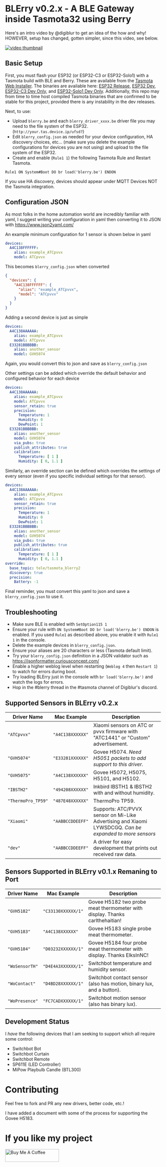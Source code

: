 # BLErry v0.2.x - A BLE Gateway inside Tasmota32 using Berry

Here's an intro video by @digiblur to get an idea of the how and why! HOWEVER, setup has changed, gotten simpler, since this video, see below. 

[![video thumbnail](http://img.youtube.com/vi/oJmDRkKnzFc/0.jpg)](http://www.youtube.com/watch?v=oJmDRkKnzFc "Tasmota ESP32 Bluetooth Blerry How To - Temperatures into Home Assistant")

## Basic Setup

First, you must flash your ESP32 (or ESP32-C3 or ESP32-Solo1) with a Tasmota build with BLE and Berry. These are available from the [Tasmota Web Installer](https://tasmota.github.io/install/). The binaries are available here: [ESP32 Release](https://github.com/tasmota/install/blob/main/firmware/release/tasmota32-bluetooth.bin), [ESP32 Dev](https://github.com/tasmota/install/blob/main/firmware/development/tasmota32-bluetooth.bin), [ESP32-C3 Dev Only](https://github.com/tasmota/install/blob/main/firmware/unofficial/tasmota32c3-bluetooth.bin), and [ESP32-Solo1 Dev Only](https://github.com/tasmota/install/blob/main/firmware/unofficial/tasmota32solo1-bluetooth.bin). Additionally, this repo may from time to time host compiled Tasmota binaries that are confirmed to be stable for this project, provided there is any instability in the dev releases.

Next, to use: 
- Upload `blerry.be` and each `blerry_driver_xxxx.be` driver file you may need to the file system of the ESP32. (`http://your.tas.device.ip/ufsd?`)
- Edit `blerry_config.json` as needed for your device configuration, HA discovery choices, etc... (make sure you delete the example configurations for devices you are not using) and upload to the file system of the ESP32.
- Create and enable (`Rule1 1`) the following Tasmota Rule and Restart Tasmota.
```
Rule1 ON System#Boot DO br load('blerry.be') ENDON
```

If you use HA discovery, devices should appear under MQTT Devices NOT the Tasmota integration.

## Configuration JSON

As most folks in the home automation world are incredibly familiar with yaml, I suggest writing your configuration in yaml then converting it to JSON with https://www.json2yaml.com/

An example minimum configuration for 1 sensor is shown below in yaml

```yaml
devices:
  A4C138FFFFFF:
    alias: example_ATCpvvx
    model: ATCpvvx
```

This becomes `blerry_config.json` when converted

```json
{
  "devices": {
    "A4C138FFFFFF": {
      "alias": "example_ATCpvvx",
      "model": "ATCpvvx"
    }
  }
}
```

Adding a second device is just as simple

```yaml
devices:
  A4C138AAAAAA:
    alias: example_ATCpvvx
    model: ATCpvvx
  E33281BBBBBB:
    alias: another_sensor
    model: GVH5074
```

Again, you would convert this to json and save as `blerry_config.json`

Other settings can be added which override the default behavior and configured behavior for each device

```yaml
devices:
  A4C138AAAAAA:
    alias: example_ATCpvvx
    model: ATCpvvx
    sensor_retain: true
    precision:
      Temperature: 1
      Humidity: 0
      DewPoint: 1
  E33281BBBBBB:
    alias: another_sensor
    model: GVH5074
    via_pubs: true
    publish_attributes: true
    calibration:
      Temperature: [ 1 ]
      Humidity: [ 0, 1.1 ]
```

Similarly, an override section can be defined which overrides the settings of every sensor (even if you specific individual settings for that sensor).

```yaml
devices:
  A4C138AAAAAA:
    alias: example_ATCpvvx
    model: ATCpvvx
    sensor_retain: true
    precision:
      Temperature: 1
      Humidity: 0
      DewPoint: 1
  E33281BBBBBB:
    alias: another_sensor
    model: GVH5074
    via_pubs: true
    publish_attributes: true
    calibration:
      Temperature: [ 1 ]
      Humidity: [ 0, 1.1 ]
override:
  base_topic: tele/tasmota_blerry2
  discovery: true
  precision:
    Battery: -1
```

Final reminder, you must convert this yaml to json and save a `blerry_config.json` to use it.

## Troubleshooting

- Make sure BLE is enabled with `SetOption115 1`
- Ensure your rule with `ON System#Boot DO br load('blerry.be') ENDON` is enabled. If you used `Rule1` as described above, you enable it with `Rule1 1` in the console.
- Delete the example devices in `blerry_config.json`.
- Ensure your aliases are 20 characters or less (Tasmota default limit).
- Try your `blerry_config.json` definition in a JSON validator such as https://jsonformatter.curiousconcept.com/
- Enable a higher weblog level when restarting (`Weblog 4` then `Restart 1`) to watch for errors during boot.
- Try loading BLErry just in the console with `br load('blerry.be')` and watch the logs for errors.
- Hop in the #blerry thread in the #tasmota channel of Digiblur's discord.

## Supported Sensors in BLErry v0.2.x

| Driver Name         | Mac Example        | Description |
| ------------------- | ------------------ | ----------- |
| `"ATCpvvx"`         | `"A4C138XXXXXX"`   | Xiaomi sensors on ATC or pvvx firmware with "ATC1441" or "Custom" advertisement. |
| `"GVH5074"`         | `"E33281XXXXXX"`   | Govee H5074. *Need H5051 packets to add support to this driver.* |
| `"GVH5075"`         | `"A4C138XXXXXX"`   | Govee H5072, H5075, H5101, and H5102. |
| `"IBSTH2"`          | `"494208XXXXXX"`   | Inkbird IBSTH1 & IBSTH2 with and without humidity. |
| `"ThermoPro_TP59"`  | `"487E48XXXXXX"`   | ThermoPro TP59. |
| `"Xiaomi"` | `"AABBCCDDEEFF"`   | Supports: ATC/PVVX sensor on Mi-Like Advertising and Xiaomi LYWSDCGQ. *Can be expanded to more sensors* |
| `"dev"`             | `"AABBCCDDEEFF"`   | A driver for easy development that prints out received raw data. |


## Sensors Supported in BLErry v0.1.x Remaning to Port

| Driver Name    | Mac Example        | Description |
| -------------- | ------------------ | ----------- |
| `"GVH5182"`    | `"C33130XXXXXX/1"` | Govee H5182 two probe meat thermometer with display. Thanks carlthehaitian! |
| `"GVH5183"`    | `"A4C138XXXXXX"`   | Govee H5183 single probe meat thermometer. |
| `"GVH5184"`    | `"D03232XXXXXX/1"` | Govee H5184 four probe meat thermometer with display. Thanks ElksInNC! |
| `"WoSensorTH"` | `"D4E4A3XXXXXX/1"` | Switchbot temperature and humidity sensor. |
| `"WoContact"`  | `"D4BD28XXXXXX/1"` | Switchbot contact sensor (also has motion, binary lux, and a button). |
| `"WoPresence"` | `"FC7CADXXXXXX/1"` | Switchbot motion sensor (also has binary lux). |

## Development Status

I *have* the following devices that I am seeking to support which all require some control:
- Switchbot Bot
- Switchbot Curtain
- Switchbot Remote
- SP611E (LED Controller)
- MiPow Playbulb Candle (BTL300)

# Contributing

Feel free to fork and PR any new drivers, better code, etc.!

I have added a document with some of the process for supporting the Govee H5183.

# If you like my project

<a href="https://www.buymeacoffee.com/tonyfav" target="_blank"><img src="https://cdn.buymeacoffee.com/buttons/default-orange.png" alt="Buy Me A Coffee" height="41" width="174"></a>
